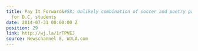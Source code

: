 ```yaml
---
title: Pay It Forward&#58; Unlikely combination of soccer and poetry proves inspiring
  for D.C. students
date: 2014-07-31 00:00:00 Z
position: 29
link: http://wj.la/1rTPVEJ
source: Newschannel 8, WJLA.com
---
```


